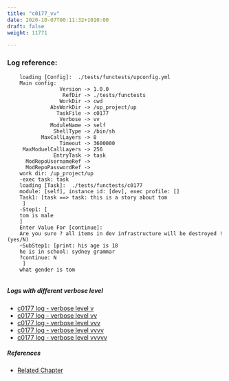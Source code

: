 ```yaml
---
title: "c0177_vv"
date: 2020-10-07T00:11:32+1010:00
draft: false
weight: 11771

---
```


### Log reference: <no value>

```
    loading [Config]:  ./tests/functests/upconfig.yml
    Main config:
                 Version -> 1.0.0
                  RefDir -> ./tests/functests
                 WorkDir -> cwd
              AbsWorkDir -> /up_project/up
                TaskFile -> c0177
                 Verbose -> vv
              ModuleName -> self
               ShellType -> /bin/sh
           MaxCallLayers -> 8
                 Timeout -> 3600000
     MaxModuelCallLayers -> 256
               EntryTask -> task
      ModRepoUsernameRef -> 
      ModRepoPasswordRef -> 
    work dir: /up_project/up
    -exec task: task
    loading [Task]:  ./tests/functests/c0177
    module: [self], instance id: [dev], exec profile: []
    Task1: [task ==> task: this is a story about tom
     ]
    -Step1: [
    tom is male
    ]
    Enter Value For [continue]: 
    Are you sure ? all items in dev infrastructure will be destroyed ! (yes/N)
    ~SubStep1: [print: his age is 18
    he is in school: sydney grammar
    ?continue: N
     ]
    what gender is tom
    
```

##### Logs with different verbose level
* [c0177 log - verbose level v](../../logs/c0177_v)
* [c0177 log - verbose level vv](../../logs/c0177_vv)
* [c0177 log - verbose level vvv](../../logs/c0177_vvv)
* [c0177 log - verbose level vvvv](../../logs/c0177_vvvv)
* [c0177 log - verbose level vvvvv](../../logs/c0177_vvvvv)

##### References
* [Related Chapter](../../vars/c0177)
